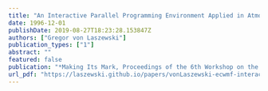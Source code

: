 ```yaml
---
title: "An Interactive Parallel Programming Environment Applied in Atmospheric Science"
date: 1996-12-01
publishDate: 2019-08-27T18:23:28.153847Z
authors: ["Gregor von Laszewski"]
publication_types: ["1"]
abstract: ""
featured: false
publication: "*Making Its Mark, Proceedings of the 6th Workshop on the Use of Parallel Processors in Meteorology*"
url_pdf: "https://laszewski.github.io/papers/vonLaszewski-ecwmf-interactive.pdf"
---
```


